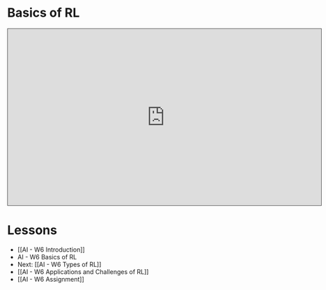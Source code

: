 # Basics of RL

<iframe src="https://egator.hosted.panopto.com/Panopto/Pages/Embed.aspx?id=262995a6-f3ab-4b74-8eb4-b16801697f52&autoplay=false&offerviewer=true&showtitle=true&showbrand=true&captions=false&interactivity=all" height="405" width="720" style="border: 1px solid #464646;" allowfullscreen allow="autoplay" aria-label="Panopto Embedded Video Player" aria-description="RL 1" ></iframe>

# Lessons
- [[AI - W6 Introduction]]
- AI - W6 Basics of RL
- Next: [[AI - W6 Types of RL]]
- [[AI - W6 Applications and Challenges of RL]]
- [[AI - W6 Assignment]]